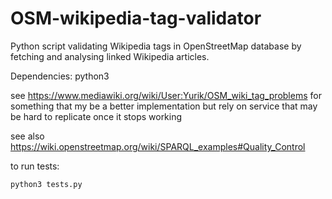 OSM-wikipedia-tag-validator
===========================

Python script validating Wikipedia tags in OpenStreetMap database by fetching and analysing linked Wikipedia articles.

Dependencies: python3

see https://www.mediawiki.org/wiki/User:Yurik/OSM_wiki_tag_problems for something that my be a better implementation but rely on service that may be hard to replicate once it stops working

see also https://wiki.openstreetmap.org/wiki/SPARQL_examples#Quality_Control

to run tests:

```python3 tests.py```